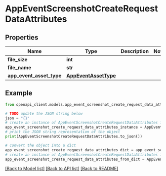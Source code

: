 # AppEventScreenshotCreateRequestDataAttributes


## Properties

Name | Type | Description | Notes
------------ | ------------- | ------------- | -------------
**file_size** | **int** |  | 
**file_name** | **str** |  | 
**app_event_asset_type** | [**AppEventAssetType**](AppEventAssetType.md) |  | 

## Example

```python
from openapi_client.models.app_event_screenshot_create_request_data_attributes import AppEventScreenshotCreateRequestDataAttributes

# TODO update the JSON string below
json = "{}"
# create an instance of AppEventScreenshotCreateRequestDataAttributes from a JSON string
app_event_screenshot_create_request_data_attributes_instance = AppEventScreenshotCreateRequestDataAttributes.from_json(json)
# print the JSON string representation of the object
print(AppEventScreenshotCreateRequestDataAttributes.to_json())

# convert the object into a dict
app_event_screenshot_create_request_data_attributes_dict = app_event_screenshot_create_request_data_attributes_instance.to_dict()
# create an instance of AppEventScreenshotCreateRequestDataAttributes from a dict
app_event_screenshot_create_request_data_attributes_from_dict = AppEventScreenshotCreateRequestDataAttributes.from_dict(app_event_screenshot_create_request_data_attributes_dict)
```
[[Back to Model list]](../README.md#documentation-for-models) [[Back to API list]](../README.md#documentation-for-api-endpoints) [[Back to README]](../README.md)


